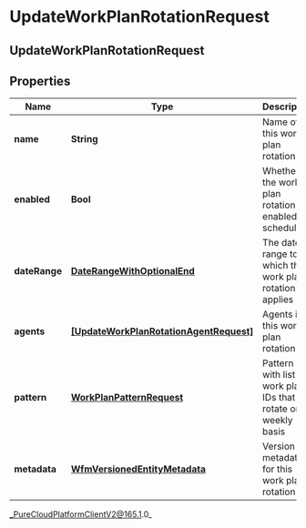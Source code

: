 # UpdateWorkPlanRotationRequest

## UpdateWorkPlanRotationRequest

## Properties

|Name | Type | Description | Notes|
|------------ | ------------- | ------------- | -------------|
| **name** | **String** | Name of this work plan rotation | [optional] |
| **enabled** | **Bool** | Whether the work plan rotation is enabled for scheduling | [optional] |
| **dateRange** | [**DateRangeWithOptionalEnd**](DateRangeWithOptionalEnd) | The date range to which this work plan rotation applies | [optional] |
| **agents** | [**[UpdateWorkPlanRotationAgentRequest]**]([UpdateWorkPlanRotationAgentRequest]) | Agents in this work plan rotation | [optional] |
| **pattern** | [**WorkPlanPatternRequest**](WorkPlanPatternRequest) | Pattern with list of work plan IDs that rotate on a weekly basis | [optional] |
| **metadata** | [**WfmVersionedEntityMetadata**](WfmVersionedEntityMetadata) | Version metadata for this work plan rotation | |



_PureCloudPlatformClientV2@165.1.0_
